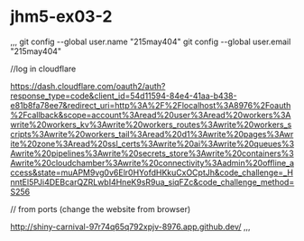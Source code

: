 # jhm5-ex03-2
,,,
git config --global user.name "215may404"
git config --global user.email "215may404"

//log in cloudflare

https://dash.cloudflare.com/oauth2/auth?response_type=code&client_id=54d11594-84e4-41aa-b438-e81b8fa78ee7&redirect_uri=http%3A%2F%2Flocalhost%3A8976%2Foauth%2Fcallback&scope=account%3Aread%20user%3Aread%20workers%3Awrite%20workers_kv%3Awrite%20workers_routes%3Awrite%20workers_scripts%3Awrite%20workers_tail%3Aread%20d1%3Awrite%20pages%3Awrite%20zone%3Aread%20ssl_certs%3Awrite%20ai%3Awrite%20queues%3Awrite%20pipelines%3Awrite%20secrets_store%3Awrite%20containers%3Awrite%20cloudchamber%3Awrite%20connectivity%3Aadmin%20offline_access&state=muAPM9vg0v6Elr0HYofdHKkuCxOCptJh&code_challenge=_HnntEl5PJi4DEBcarQZRLwbI4HneK9sR9ua_siqFZc&code_challenge_method=S256

// from ports (change the website from browser)

http://shiny-carnival-97r74q65q792xpjv-8976.app.github.dev/
,,,